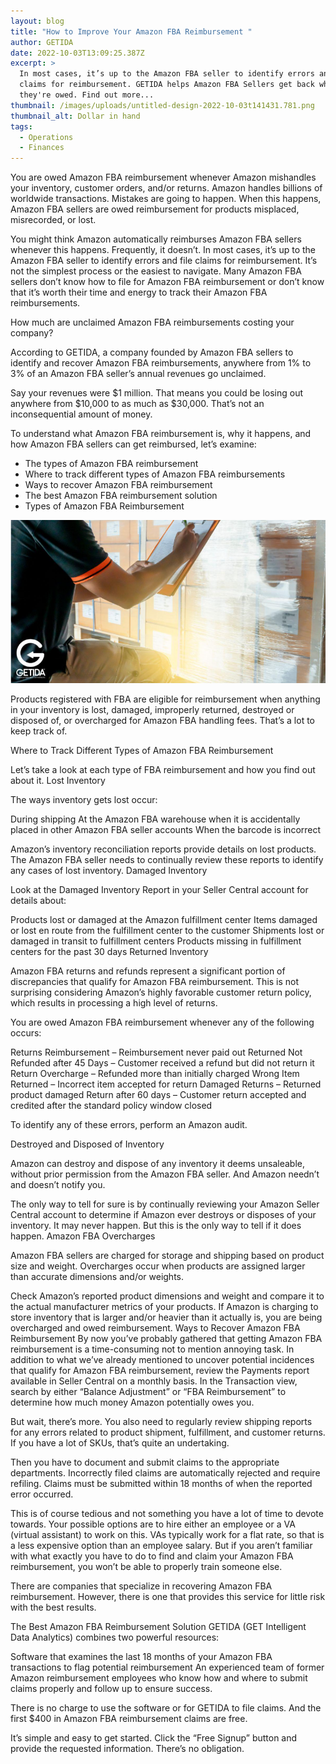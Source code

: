 ```yaml
---
layout: blog
title: "How to Improve Your Amazon FBA Reimbursement "
author: GETIDA
date: 2022-10-03T13:09:25.387Z
excerpt: >
  In most cases, it’s up to the Amazon FBA seller to identify errors and file
  claims for reimbursement. GETIDA helps Amazon FBA Sellers get back what
  they're owed. Find out more...
thumbnail: /images/uploads/untitled-design-2022-10-03t141431.781.png
thumbnail_alt: Dollar in hand
tags:
  - Operations
  - Finances
---
```

You are owed Amazon FBA reimbursement whenever Amazon mishandles your inventory, customer orders, and/or returns. Amazon handles billions of worldwide transactions. Mistakes are going to happen. When this happens, Amazon FBA sellers are owed reimbursement for products misplaced, misrecorded, or lost.  

You might think Amazon automatically reimburses Amazon FBA sellers whenever this happens. Frequently, it doesn’t. In most cases, it’s up to the Amazon FBA seller to identify errors and file claims for reimbursement. It’s not the simplest process or the easiest to navigate. Many Amazon FBA sellers don’t know how to file for Amazon FBA reimbursement or don’t know that it’s worth their time and energy to track their Amazon FBA reimbursements. 

How much are unclaimed Amazon FBA reimbursements costing your company? 

According to GETIDA, a company founded by Amazon FBA sellers to identify and recover Amazon FBA reimbursements, anywhere from 1% to 3% of an Amazon FBA  seller’s annual revenues go unclaimed. 

Say your revenues were $1 million. That means you could be losing out anywhere from $10,000 to as much as $30,000. That’s not an inconsequential amount of money.

To understand what Amazon FBA reimbursement is, why it happens, and how Amazon FBA sellers can get reimbursed, let’s examine: 

* The types of Amazon FBA reimbursement 
* Where to track different types of Amazon FBA reimbursements
* Ways to recover Amazon FBA reimbursement
* The best Amazon FBA reimbursement solution
* Types of Amazon FBA Reimbursement 

![](/images/uploads/1.png)

Products registered with FBA are eligible for reimbursement when anything in your inventory is lost, damaged, improperly returned, destroyed or disposed of, or overcharged for Amazon FBA handling fees. That’s a lot to keep track of.

Where to Track Different Types of Amazon FBA Reimbursement 

Let’s take a look at each type of FBA reimbursement and how you find out about it.
Lost Inventory

The ways inventory gets lost occur: 

During shipping 
At the Amazon FBA warehouse when it is accidentally placed in other Amazon FBA seller accounts
When the barcode is incorrect 

Amazon’s inventory reconciliation reports provide details on lost products. The Amazon FBA seller needs to continually review these reports to identify any cases of lost inventory. 
Damaged Inventory

Look at the Damaged Inventory Report in your Seller Central account for details about:

Products lost or damaged at the Amazon fulfillment center
Items damaged or lost en route from the fulfillment center to the customer
Shipments lost or damaged in transit to fulfillment centers
Products missing in fulfillment centers for the past 30 days
Returned Inventory

Amazon FBA returns and refunds represent a significant portion of discrepancies that qualify for Amazon FBA reimbursement. This is not surprising considering Amazon’s highly favorable customer return policy, which results in processing a high level of returns.

You are owed Amazon FBA reimbursement whenever any of the following occurs:

Returns Reimbursement – Reimbursement never paid out
Returned Not Refunded after 45 Days – Customer received a refund but did not return it
Return Overcharge – Refunded more than initially charged
Wrong Item Returned – Incorrect item accepted for return
Damaged Returns – Returned product damaged
Return after 60 days – Customer return accepted and credited after the standard policy window closed

To identify any of these errors, perform an Amazon audit. 

Destroyed and Disposed of Inventory

Amazon can destroy and dispose of any inventory it deems unsaleable, without prior permission from the Amazon FBA seller. And Amazon needn’t and doesn’t notify you.

The only way to tell for sure is by continually reviewing your Amazon Seller Central account to determine if Amazon ever destroys or disposes of your inventory. It may never happen. But this is the only way to tell if it does happen.
Amazon FBA Overcharges

Amazon FBA sellers are charged for storage and shipping based on product size and weight. Overcharges occur when products are assigned larger than accurate dimensions and/or weights.

Check Amazon’s reported product dimensions and weight and compare it to the actual manufacturer metrics of your products. If Amazon is charging to store inventory that is larger and/or heavier than it actually is, you are being overcharged and owed reimbursement.
Ways to Recover Amazon FBA Reimbursement
By now you’ve probably gathered that getting Amazon FBA reimbursement is a time-consuming not to mention annoying task. In addition to what we’ve already mentioned to uncover potential incidences that qualify for Amazon FBA reimbursement, review the Payments report available in Seller Central on a monthly basis. In the Transaction view, search by either “Balance Adjustment” or “FBA Reimbursement” to determine how much money Amazon potentially owes you.

But wait, there’s more. You also need to regularly review shipping reports for any errors related to product shipment, fulfillment, and customer returns. If you have a lot of SKUs, that’s quite an undertaking.

Then you have to document and submit claims to the appropriate departments. Incorrectly filed claims are automatically rejected and require refiling. Claims must be submitted within 18 months of when the reported error occurred.

This is of course tedious and not something you have a lot of time to devote towards. Your possible options are to hire either an employee or a VA (virtual assistant) to work on this. VAs typically work for a flat rate, so that is a less expensive option than an employee salary. But if you aren’t familiar with what exactly you have to do to find and claim your Amazon FBA reimbursement, you won’t be able to properly train someone else.

There are companies that specialize in recovering Amazon FBA reimbursement. However, there is one that provides this service for little risk with the best results.

The Best Amazon FBA Reimbursement Solution
GETIDA (GET Intelligent Data Analytics) combines two powerful resources:

Software that examines the last 18 months of your Amazon FBA transactions to flag potential reimbursement
An experienced team of former Amazon reimbursement employees who know how and where to submit claims properly and follow up to ensure success. 

There is no charge to use the software or for GETIDA to file claims. And the first $400 in Amazon FBA reimbursement claims are free.

It’s simple and easy to get started. Click the “Free Signup” button and provide the requested information. There’s no obligation.